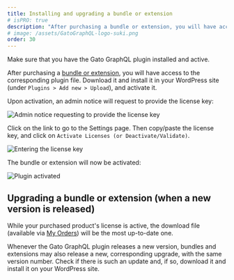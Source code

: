 ```yaml
---
title: Installing and upgrading a bundle or extension
# isPRO: true
description: "After purchasing a bundle or extension, you will have access to the corresponding plugin file. Here is how to install and activate it."
# image: /assets/GatoGraphQL-logo-suki.png
order: 30
---
```


Make sure that you have the Gato GraphQL plugin installed and active.

After purchasing a [bundle or extension](/extensions), you will have access to the corresponding plugin file. Download it and install it in your WordPress site (under `Plugins > Add new > Upload`), and activate it.

Upon activation, an admin notice will request to provide the license key:

<div class="img-width-1024" markdown=1>

![Admin notice requesting to provide the license key](/assets/shop/install-product-admin-notice.png "Admin notice requesting to provide the license key")

</div>

Click on the link to go to the Settings page. Then copy/paste the license key, and click on `Activate Licenses (or Deactivate/Validate)`.

<div class="img-width-1024" markdown=1>

![Entering the license key](/assets/shop/install-product-enter-license-key.png "Entering the license key")

</div>

The bundle or extension will now be activated:

<div class="img-width-1024" markdown=1>

![Plugin activated](/assets/shop/install-product-activated.png "Plugin activated")

</div>

## Upgrading a bundle or extension (when a new version is released)

While your purchased product's license is active, the download file (available via [My Orders](/shop/my-orders)) will be the most up-to-date one.

Whenever the Gato GraphQL plugin releases a new version, bundles and extensions may also release a new, corresponding upgrade, with the same version number. Check if there is such an update and, if so, download it and install it on your WordPress site.

